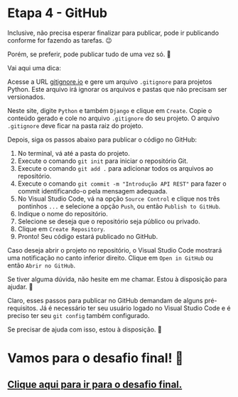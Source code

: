 # Etapa 4 - GitHub

Inclusive, não precisa esperar finalizar para publicar, pode ir publicando conforme for fazendo as tarefas. 😉

Porém, se preferir, pode publicar tudo de uma vez só. 🚀

Vai aqui uma dica:

Acesse a URL [gitignore.io](https://www.gitignore.io/) e gere um arquivo `.gitignore` para projetos Python. Este arquivo irá ignorar os arquivos e pastas que não precisam ser versionados.

Neste site, digite `Python` e também `Django` e clique em `Create`. Copie o conteúdo gerado e cole no arquivo `.gitignore` do seu projeto. O arquivo `.gitignore` deve ficar na pasta raiz do projeto.

Depois, siga os passos abaixo para publicar o código no GitHub:

1. No terminal, vá até a pasta do projeto.
2. Execute o comando `git init` para iniciar o repositório Git.
3. Execute o comando `git add .` para adicionar todos os arquivos ao repositório.
4. Execute o comando `git commit -m "Introdução API REST"` para fazer o commit identificando-o pela mensagem adequada.
5. No Visual Studio Code, vá na opção `Source Control` e clique nos três pontinhos `...` e selecione a opção `Push`, ou então `Publish to GitHub`.
6. Indique o nome do repositório.
7. Selecione se deseja que o repositório seja público ou privado.
8. Clique em `Create Repository`.
9. Pronto! Seu código estará publicado no GitHub.

Caso deseja abrir o projeto no repositório, o Visual Studio Code mostrará uma notificação no canto inferior direito. Clique em `Open in GitHub` ou então `Abrir no GitHub`.

Se tiver alguma dúvida, não hesite em me chamar. Estou à disposição para ajudar. 🤗

Claro, esses passos para publicar no GitHub demandam de alguns pré-requisitos. Já é necessário ter seu usuário logado no Visual Studio Code e é preciso ter seu `git config` também configurado.

Se precisar de ajuda com isso, estou à disposição. 🚀

# Vamos para o desafio final! 🚀

## [Clique aqui para ir para o desafio final.](../etapa_05/README.md)